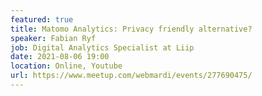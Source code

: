 ```yaml
---
featured: true
title: Matomo Analytics: Privacy friendly alternative?
speaker: Fabian Ryf
job: Digital Analytics Specialist at Liip 
date: 2021-08-06 19:00
location: Online, Youtube
url: https://www.meetup.com/webmardi/events/277690475/
---
```

